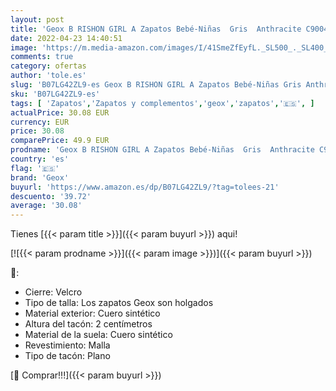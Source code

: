 ```yaml
---
layout: post
title: 'Geox B RISHON GIRL A Zapatos Bebé-Niñas  Gris  Anthracite C9004   18 EU'
date: 2022-04-23 14:40:51
image: 'https://m.media-amazon.com/images/I/41SmeZfEyfL._SL500_._SL400_.jpg'
comments: true
category: ofertas
author: 'tole.es'
slug: 'B07LG42ZL9-es Geox B RISHON GIRL A Zapatos Bebé-Niñas Gris Anthracite...'
sku: 'B07LG42ZL9-es'
tags: [ 'Zapatos','Zapatos y complementos','geox','zapatos','🇪🇸', ]
actualPrice: 30.08 EUR
currency: EUR
price: 30.08
comparePrice: 49.9 EUR
prodname: 'Geox B RISHON GIRL A Zapatos Bebé-Niñas  Gris  Anthracite C9004   18 EU'
country: 'es'
flag: '🇪🇸'
brand: 'Geox'
buyurl: 'https://www.amazon.es/dp/B07LG42ZL9/?tag=tolees-21'
descuento: '39.72'
average: '30.08'
---
```


Tienes [{{< param title >}}]({{< param buyurl >}}) aqui!

[![{{< param prodname >}}]({{< param image >}})]({{< param buyurl >}})

🔎:

- Cierre: Velcro
- Tipo de talla: Los zapatos Geox son holgados
- Material exterior: Cuero sintético
- Altura del tacón: 2 centímetros
- Material de la suela: Cuero sintético
- Revestimiento: Malla
- Tipo de tacón: Plano

[🛒 Comprar!!!]({{< param buyurl >}})
